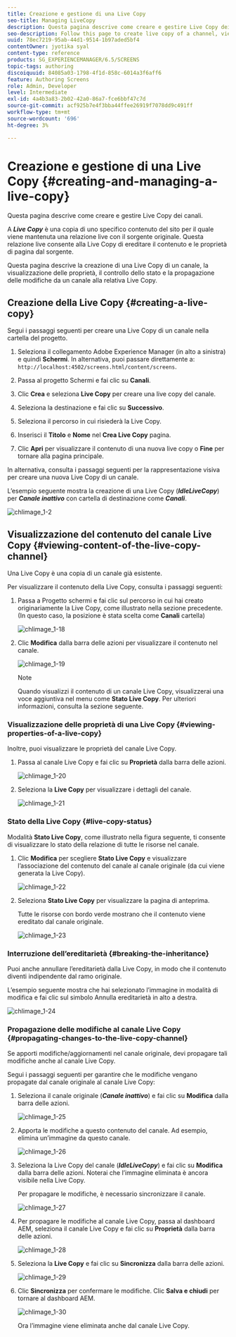 ```yaml
---
title: Creazione e gestione di una Live Copy
seo-title: Managing LiveCopy
description: Questa pagina descrive come creare e gestire Live Copy dei canali.
seo-description: Follow this page to create live copy of a channel, view properties, check status, and propagate changes from a channel to its live copy.
uuid: 78ec7219-95ab-44d1-9514-1b97aded5bf4
contentOwner: jyotika syal
content-type: reference
products: SG_EXPERIENCEMANAGER/6.5/SCREENS
topic-tags: authoring
discoiquuid: 84085a03-1798-4f1d-858c-6014a3f6aff6
feature: Authoring Screens
role: Admin, Developer
level: Intermediate
exl-id: 4a4b3a83-2b02-42a0-86a7-fce6bbf47c7d
source-git-commit: acf925b7e4f3bba44ffee26919f7078dd9c491ff
workflow-type: tm+mt
source-wordcount: '696'
ht-degree: 3%

---
```


# Creazione e gestione di una Live Copy {#creating-and-managing-a-live-copy}

Questa pagina descrive come creare e gestire Live Copy dei canali.

A ***Live Copy*** è una copia di uno specifico contenuto del sito per il quale viene mantenuta una relazione live con il sorgente originale. Questa relazione live consente alla Live Copy di ereditare il contenuto e le proprietà di pagina dal sorgente.

Questa pagina descrive la creazione di una Live Copy di un canale, la visualizzazione delle proprietà, il controllo dello stato e la propagazione delle modifiche da un canale alla relativa Live Copy.


## Creazione della Live Copy {#creating-a-live-copy}

Segui i passaggi seguenti per creare una Live Copy di un canale nella cartella del progetto.

1. Seleziona il collegamento Adobe Experience Manager (in alto a sinistra) e quindi **Schermi**. In alternativa, puoi passare direttamente a: `http://localhost:4502/screens.html/content/screens`.

1. Passa al progetto Schermi e fai clic su **Canali**.
1. Clic **Crea** e seleziona **Live Copy** per creare una live copy del canale.

1. Seleziona la destinazione e fai clic su **Successivo**.
1. Seleziona il percorso in cui risiederà la Live Copy.
1. Inserisci il **Titolo** e **Nome** nel **Crea Live Copy** pagina.

1. Clic **Apri** per visualizzare il contenuto di una nuova live copy o **Fine** per tornare alla pagina principale.

In alternativa, consulta i passaggi seguenti per la rappresentazione visiva per creare una nuova Live Copy di un canale.

L’esempio seguente mostra la creazione di una Live Copy (***IdleLiveCopy***) per ***Canale inattivo*** con cartella di destinazione come ***Canali***.

![chlimage_1-2](assets/chlimage_1-2.gif)

## Visualizzazione del contenuto del canale Live Copy {#viewing-content-of-the-live-copy-channel}

Una Live Copy è una copia di un canale già esistente.

Per visualizzare il contenuto della Live Copy, consulta i passaggi seguenti:

1. Passa a Progetto schermi e fai clic sul percorso in cui hai creato originariamente la Live Copy, come illustrato nella sezione precedente. (In questo caso, la posizione è stata scelta come **Canali** cartella)

   ![chlimage_1-18](assets/chlimage_1-18.png)

1. Clic **Modifica** dalla barra delle azioni per visualizzare il contenuto nel canale.

   ![chlimage_1-19](assets/chlimage_1-19.png)

   >[!NOTE]
   >
   >Quando visualizzi il contenuto di un canale Live Copy, visualizzerai una voce aggiuntiva nel menu come **Stato Live Copy**. Per ulteriori informazioni, consulta la sezione seguente.

### Visualizzazione delle proprietà di una Live Copy {#viewing-properties-of-a-live-copy}

Inoltre, puoi visualizzare le proprietà del canale Live Copy.

1. Passa al canale Live Copy e fai clic su **Proprietà** dalla barra delle azioni.

   ![chlimage_1-20](assets/chlimage_1-20.png)

1. Seleziona la **Live Copy** per visualizzare i dettagli del canale.

   ![chlimage_1-21](assets/chlimage_1-21.png)

### Stato della Live Copy   {#live-copy-status}

Modalità **Stato Live Copy**, come illustrato nella figura seguente, ti consente di visualizzare lo stato della relazione di tutte le risorse nel canale.

1. Clic **Modifica** per scegliere **Stato Live Copy** e visualizzare l’associazione del contenuto del canale al canale originale (da cui viene generata la Live Copy).

   ![chlimage_1-22](assets/chlimage_1-22.png)

1. Seleziona **Stato Live Copy** per visualizzare la pagina di anteprima.

   Tutte le risorse con bordo verde mostrano che il contenuto viene ereditato dal canale originale.

   ![chlimage_1-23](assets/chlimage_1-23.png)

### Interruzione dell’ereditarietà {#breaking-the-inheritance}

Puoi anche annullare l’ereditarietà dalla Live Copy, in modo che il contenuto diventi indipendente dal ramo originale.

L’esempio seguente mostra che hai selezionato l’immagine in modalità di modifica e fai clic sul simbolo Annulla ereditarietà in alto a destra.

![chlimage_1-24](assets/chlimage_1-24.png)

### Propagazione delle modifiche al canale Live Copy {#propagating-changes-to-the-live-copy-channel}

Se apporti modifiche/aggiornamenti nel canale originale, devi propagare tali modifiche anche al canale Live Copy.

Segui i passaggi seguenti per garantire che le modifiche vengano propagate dal canale originale al canale Live Copy:

1. Seleziona il canale originale (***Canale inattivo***) e fai clic su **Modifica** dalla barra delle azioni.

   ![chlimage_1-25](assets/chlimage_1-25.png)

1. Apporta le modifiche a questo contenuto del canale. Ad esempio, elimina un’immagine da questo canale.

   ![chlimage_1-26](assets/chlimage_1-26.png)

1. Seleziona la Live Copy del canale (***IdleLiveCopy***) e fai clic su **Modifica** dalla barra delle azioni. Noterai che l’immagine eliminata è ancora visibile nella Live Copy.

   Per propagare le modifiche, è necessario sincronizzare il canale.

   ![chlimage_1-27](assets/chlimage_1-27.png)

1. Per propagare le modifiche al canale Live Copy, passa al dashboard AEM, seleziona il canale Live Copy e fai clic su **Proprietà** dalla barra delle azioni.

   ![chlimage_1-28](assets/chlimage_1-28.png)

1. Seleziona la **Live Copy** e fai clic su **Sincronizza** dalla barra delle azioni.

   ![chlimage_1-29](assets/chlimage_1-29.png)

1. Clic **Sincronizza** per confermare le modifiche. Clic **Salva e chiudi** per tornare al dashboard AEM.

   ![chlimage_1-30](assets/chlimage_1-30.png)

   Ora l’immagine viene eliminata anche dal canale Live Copy.
